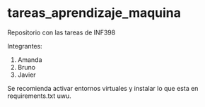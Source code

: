 # tareas_aprendizaje_maquina
Repositorio con las tareas de INF398

Integrantes:
1. Amanda
2. Bruno
3. Javier

Se recomienda activar entornos virtuales y instalar lo que esta en requirements.txt uwu.